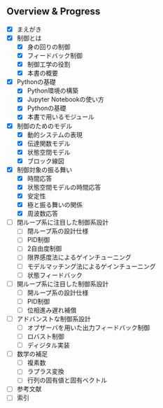 ## Overview & Progress

- [x] まえがき
- [x] 制御とは
  - [x] 身の回りの制御
  - [x] フィードバック制御
  - [x] 制御工学の役割
  - [x] 本書の概要
- [x] Pythonの基礎
  - [x] Python環境の構築
  - [x] Jupyter Notebookの使い方
  - [x] Pythonの基礎
  - [x] 本書で用いるモジュール
- [x] 制御のためのモデル
  - [x] 動的システムの表現
  - [x] 伝達関数モデル
  - [x] 状態空間モデル
  - [x] ブロック線図
- [x] 制御対象の振る舞い
  - [x] 時間応答
  - [x] 状態空間モデルの時間応答
  - [x] 安定性
  - [x] 極と振る舞いの関係
  - [x] 周波数応答
- [ ] 閉ループ系に注目した制御系設計
  - [ ] 閉ループ系の設計仕様
  - [ ] PID制御
  - [ ] 2自由度制御
  - [ ] 限界感度法によるゲインチューニング
  - [ ] モデルマッチング法によるゲインチューニング
  - [ ] 状態フィードバック
- [ ] 開ループ系に注目した制御系設計
  - [ ] 開ループ系の設計仕様
  - [ ] PID制御
  - [ ] 位相進み遅れ補償
- [ ] アドバンストな制御系設計
  - [ ] オブザーバを用いた出力フィードバック制御
  - [ ] ロバスト制御
  - [ ] ディジタル実装
- [ ] 数学の補足
  - [ ] 複素数
  - [ ] ラプラス変換
  - [ ] 行列の固有値と固有ベクトル
- [ ] 参考文献
- [ ] 索引
